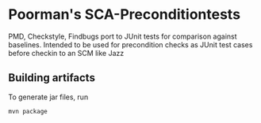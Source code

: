 Poorman's SCA-Preconditiontests
=====================

PMD, Checkstyle, Findbugs port to JUnit tests for comparison against baselines. Intended to be used for precondition checks as JUnit test cases before checkin to an SCM like Jazz

Building artifacts
------------------
To generate jar files, run 

`mvn package`
